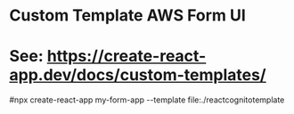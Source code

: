 # Custom Template AWS Form UI
# See:  https://create-react-app.dev/docs/custom-templates/

#npx create-react-app my-form-app --template file:./reactcognitotemplate
